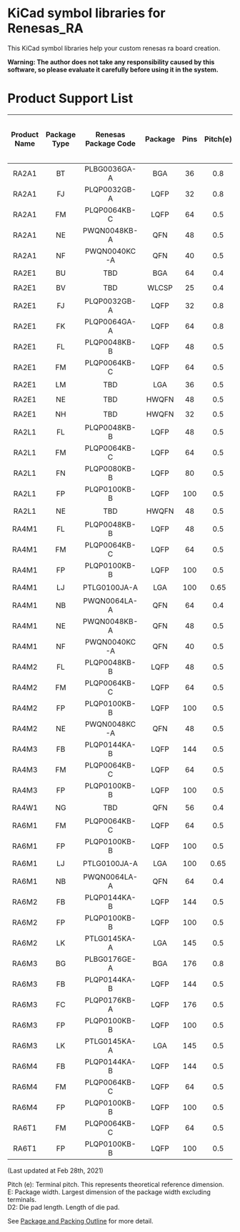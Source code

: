 # KiCad symbol libraries for Renesas_RA
This KiCad symbol libraries help your custom renesas ra board creation.

**Warning: The author does not take any responsibility caused by this software, so please evaluate it carefully before using it in the system.**

# Product Support List

|Product Name|Package Type|Renesas Package Code|Package|Pins|Pitch(e)|E|D2<br>(Only QFN)|Schematics Support<br>in this library|Foot print Support<br>in this library|
|:---:|:---:|:---:|:---:|:---:|:---:|:---:|:---:|:---:|:---:|
|RA2A1|BT|PLBG0036GA-A|BGA|36|0.8|5|-|:o:|TBD|
|RA2A1|FJ|PLQP0032GB-A|LQFP|32|0.8|7|-|:o:|:o:|
|RA2A1|FM|PLQP0064KB-C|LQFP|64|0.5|10|-|:o:|:o:|
|RA2A1|NE|PWQN0048KB-A|QFN|48|0.5|7|5.5|:o:|:o:|
|RA2A1|NF|PWQN0040KC-A|QFN|40|0.5|6|4.5|:o:|:o:|
|RA2E1|BU|TBD|BGA|64|0.4|TBD|TBD|:o:|TBD|
|RA2E1|BV|TBD|WLCSP|25|0.4|TBD|TBD|:o:|TBD|
|RA2E1|FJ|PLQP0032GB-A|LQFP|32|0.8|7|-|:o:|:o:|
|RA2E1|FK|PLQP0064GA-A|LQFP|64|0.8|14|-|:o:|:o:|
|RA2E1|FL|PLQP0048KB-B|LQFP|48|0.5|7|-|:o:|:o:|
|RA2E1|FM|PLQP0064KB-C|LQFP|64|0.5|10|-|:o:|:o:|
|RA2E1|LM|TBD|LGA|36|0.5|TBD|TBD|:o:|TBD|
|RA2E1|NE|TBD|HWQFN|48|0.5|7|5.3|:o:|:o:|
|RA2E1|NH|TBD|HWQFN|32|0.5|5|3.2|:o:|:o:|
|RA2L1|FL|PLQP0048KB-B|LQFP|48|0.5|7|-|:o:|:o:|
|RA2L1|FM|PLQP0064KB-C|LQFP|64|0.5|10|-|:o:|:o:|
|RA2L1|FN|PLQP0080KB-B|LQFP|80|0.5|12|-|:o:|:o:|
|RA2L1|FP|PLQP0100KB-B|LQFP|100|0.5|14|-|:o:|:o:|
|RA2L1|NE|TBD|HWQFN|48|0.5|TBD|TBD|:o:|TBD|
|RA4M1|FL|PLQP0048KB-B|LQFP|48|0.5|7|-|:o:|:o:|
|RA4M1|FM|PLQP0064KB-C|LQFP|64|0.5|10|-|:o:|:o:|
|RA4M1|FP|PLQP0100KB-B|LQFP|100|0.5|14|-|:o:|:o:|
|RA4M1|LJ|PTLG0100JA-A|LGA|100|0.65|7|-|:o:|TBD|
|RA4M1|NB|PWQN0064LA-A|QFN|64|0.4|8|6.5|:o:|:o:|
|RA4M1|NE|PWQN0048KB-A|QFN|48|0.5|7|5.5|:o:|:o:|
|RA4M1|NF|PWQN0040KC-A|QFN|40|0.5|6|4.5|:o:|:o:|
|RA4M2|FL|PLQP0048KB-B|LQFP|48|0.5|7|-|:o:|:o:|
|RA4M2|FM|PLQP0064KB-C|LQFP|64|0.5|10|-|:o:|:o:|
|RA4M2|FP|PLQP0100KB-B|LQFP|100|0.5|14|-|:o:|:o:|
|RA4M2|NE|PWQN0048KC-A|QFN|48|0.5|7|5.3|:o:|:o:|
|RA4M3|FB|PLQP0144KA-B|LQFP|144|0.5|20|-|:o:|:o:|
|RA4M3|FM|PLQP0064KB-C|LQFP|64|0.5|14|-|:o:|:o:|
|RA4M3|FP|PLQP0100KB-B|LQFP|100|0.5|10|-|:o:|:o:|
|RA4W1|NG|TBD|QFN|56|0.4|7|5.2|:o:|:o:|
|RA6M1|FM|PLQP0064KB-C|LQFP|64|0.5|10|-|:o:|:o:|
|RA6M1|FP|PLQP0100KB-B|LQFP|100|0.5|14|-|:o:|:o:|
|RA6M1|LJ|PTLG0100JA-A|LGA|100|0.65|7|-|:o:|TBD|
|RA6M1|NB|PWQN0064LA-A|QFN|64|0.4|8|6.5|:o:|:o:|
|RA6M2|FB|PLQP0144KA-B|LQFP|144|0.5|20|-|:o:|:o:|
|RA6M2|FP|PLQP0100KB-B|LQFP|100|0.5|14|-|:o:|:o:|
|RA6M2|LK|PTLG0145KA-A|LGA|145|0.5|7|-|:o:|TBD|
|RA6M3|BG|PLBG0176GE-A|BGA|176|0.8|13|-|:o:|TBD|
|RA6M3|FB|PLQP0144KA-B|LQFP|144|0.5|20|-|:o:|:o:|
|RA6M3|FC|PLQP0176KB-A|LQFP|176|0.5|24|-|:o:|:o:|
|RA6M3|FP|PLQP0100KB-B|LQFP|100|0.5|14|-|:o:|:o:|
|RA6M3|LK|PTLG0145KA-A|LGA|145|0.5|7|-|:o:|TBD|
|RA6M4|FB|PLQP0144KA-B|LQFP|144|0.5|20|-|:o:|:o:|
|RA6M4|FM|PLQP0064KB-C|LQFP|64|0.5|10|-|:o:|:o:|
|RA6M4|FP|PLQP0100KB-B|LQFP|100|0.5|14|-|:o:|:o:|
|RA6T1|FM|PLQP0064KB-C|LQFP|64|0.5|10|-|:o:|:o:|
|RA6T1|FP|PLQP0100KB-B|LQFP|100|0.5|14|-|:o:|:o:|

(Last updated at Feb 28th, 2021)

Pitch (e): Terminal pitch. This represents theoretical reference dimension.<br>
E: Package width. Largest dimension of the package width excluding terminals.<br>
D2: Die pad length. Length of die pad.

See [Package and Packing Outline](https://www.renesas.com/sg/en/support/technical-resources/packaging/packing-outline) for more detail.
